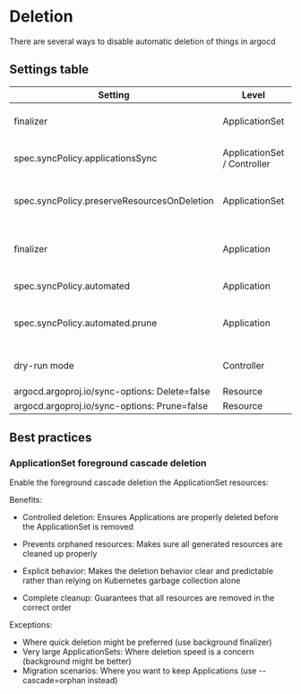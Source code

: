 # Deletion

There are several ways to disable automatic deletion of things in argocd

## Settings table

| Setting                                       | Level                       | Goal                                                                              |
|-----------------------------------------------|-----------------------------|-----------------------------------------------------------------------------------|
| finalizer                                     | ApplicationSet              | Permits to enable foreground/background deletion of Application                   |
| spec.syncPolicy.applicationsSync              | ApplicationSet / Controller | Prevent an/all ApplicationSet delete applications                                 |
| spec.syncPolicy.preserveResourcesOnDeletion   | ApplicationSet              | Does not delete Application resources whe the Applicationset is deleted           |
| finalizer                                     | Application                 | Non-cascade does not delete Application resources when the Application is deleted |
| spec.syncPolicy.automated                     | Application                 | If ommited, disables applying new changes                                         |
| spec.syncPolicy.automated.prune               | Application                 | "False" disables pruning resources not defined in the target state                |
| dry-run mode                                  | Controller                  | Prevent all ApplicationSet doing actions                                          |
| argocd.argoproj.io/sync-options: Delete=false | Resource                    |                                                                                   |
| argocd.argoproj.io/sync-options: Prune=false  | Resource                    |                                                                                   |

## Best practices

### ApplicationSet foreground cascade deletion

Enable the foreground cascade deletion the ApplicationSet resources:

Benefits:

- Controlled deletion: Ensures Applications are properly deleted before the ApplicationSet is removed

- Prevents orphaned resources: Makes sure all generated resources are cleaned up properly

- Explicit behavior: Makes the deletion behavior clear and predictable rather than relying on Kubernetes garbage collection alone

- Complete cleanup: Guarantees that all resources are removed in the correct order

Exceptions:

- Where quick deletion might be preferred (use background finalizer)
- Very large ApplicationSets: Where deletion speed is a concern (background might be better)
- Migration scenarios: Where you want to keep Applications (use --cascade=orphan instead)
